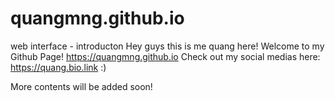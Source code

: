 # quangmng.github.io
web interface - introducton
Hey guys this is me quang here! Welcome to my Github Page!
https://quangmng.github.io
Check out my social medias here: https://quang.bio.link :)

More contents will be added soon!
